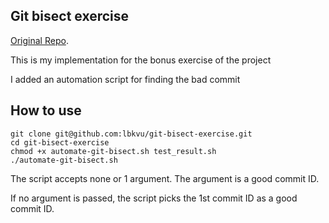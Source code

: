 ## Git bisect exercise

[Original Repo](https://github.com/bast/git-bisect-exercise).

This is my implementation for the bonus exercise of the project

I added an automation script for finding the bad commit

## How to use

    git clone git@github.com:lbkvu/git-bisect-exercise.git
    cd git-bisect-exercise
    chmod +x automate-git-bisect.sh test_result.sh
    ./automate-git-bisect.sh

The script accepts none or 1 argument. The argument is a good commit ID.

If no argument is passed, the script picks the 1st commit ID as a good commit ID.

